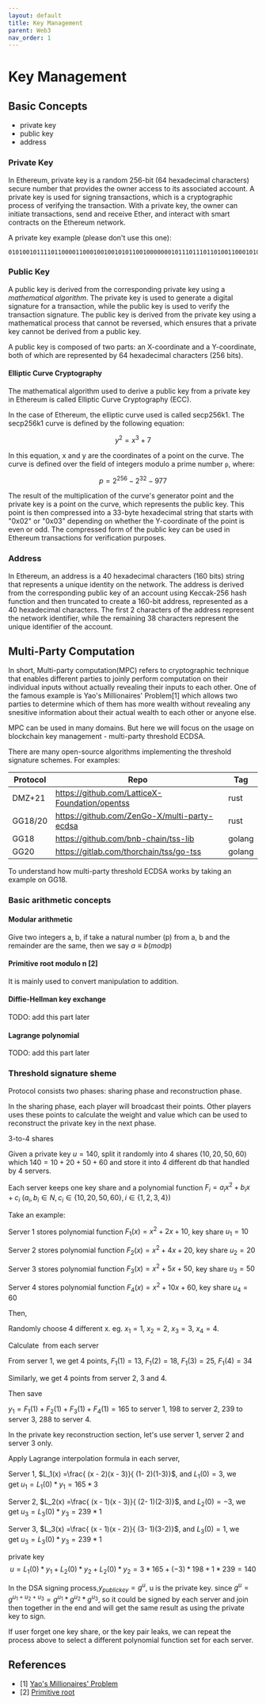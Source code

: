 ```yaml
---
layout: default
title: Key Management
parent: Web3
nav_order: 1
---
```


<script type="text/javascript"
  src="https://cdnjs.cloudflare.com/ajax/libs/mathjax/2.7.0/MathJax.js?config=TeX-AMS_CHTML">
</script>
<script type="text/x-mathjax-config">
  MathJax.Hub.Config({
    tex2jax: {
      inlineMath: [['$','$'], ['\\(','\\)']],
      processEscapes: true},
      jax: ["input/TeX","input/MathML","input/AsciiMath","output/CommonHTML"],
      extensions: ["tex2jax.js","mml2jax.js","asciimath2jax.js","MathMenu.js","MathZoom.js","AssistiveMML.js", "[Contrib]/a11y/accessibility-menu.js"],
      TeX: {
      extensions: ["AMSmath.js","AMSsymbols.js","noErrors.js","noUndefined.js"],
      equationNumbers: {
      autoNumber: "AMS"
      }
    }
  });
</script>

# Key Management

## Basic Concepts

* private key
* public key
* address
  

### Private Key

In Ethereum, private key is a random 256-bit (64 hexadecimal characters) secure number that provides the owner access to its associated account. A private key is used for signing transactions, which is a cryptographic process of verifying the transaction. With a private key, the owner can initiate transactions, send and receive Ether, and interact with smart contracts on the Ethereum network.

A private key example (please don't use this one):

```
0101001011110110000110001001001010110010000000101110111011010011000101011001010000001101011011001000000010000001100101101011001101010101011001111000011010111010110100011010111111010110111001001000100010010010101111111100001101110101101100100100011011110000 
```

### Public Key

A public key is derived from the corresponding private key using a *mathematical algorithm*. The private key is used to generate a digital signature for a transaction, while the public key is used to verify the transaction signature. The public key is derived from the private key using a mathematical process that cannot be reversed, which ensures that a private key cannot be derived from a public key.

A public key is composed of two parts: an X-coordinate and a Y-coordinate, both of which are represented by 64 hexadecimal characters (256 bits). 

#### Elliptic Curve Cryptography 
The mathematical algorithm used to derive a public key from a private key in Ethereum is called Elliptic Curve Cryptography (ECC).

In the case of Ethereum, the elliptic curve used is called secp256k1. The secp256k1 curve is defined by the following equation:

$$
y^2 = x^3 + 7
$$

In this equation, x and y are the coordinates of a point on the curve. The curve is defined over the field of integers modulo a prime number `p`, where:

$$
p = 2^{256} - 2^{32} - 977
$$

The result of the multiplication of the curve's generator point and the private key is a point on the curve, which represents the public key. This point is then compressed into a 33-byte hexadecimal string that starts with "0x02" or "0x03" depending on whether the Y-coordinate of the point is even or odd. The compressed form of the public key can be used in Ethereum transactions for verification purposes.

### Address

In Ethereum, an address is a 40 hexadecimal characters (160 bits) string that represents a unique identity on the network. The address is derived from the corresponding public key of an account using Keccak-256 hash function and then truncated to create a 160-bit address, represented as a 40 hexadecimal characters. The first 2 characters of the address represent the network identifier, while the remaining 38 characters represent the unique identifier of the account.


## Multi-Party Computation

In short, Multi-party computation(MPC) refers to cryptographic technique that enables different parties to joinly perform computation on their individual inputs without actually revealing their inputs to each other. One of the famous example is Yao's Millionaires' Problem[1] which allows two parties to determine which of them has more wealth without revealing any snesitive information about their actual wealth to each other or anyone else.

MPC can be used in many domains. But here we will focus on the usage on blockchain key management - multi-party threshold ECDSA.

There are many open-source algorithms implementing the threshold signature schemes. For examples:

| Protocol | Repo                                           | Tag    |
| -------- | ---------------------------------------------- | ------ |
| DMZ+21   | https://github.com/LatticeX-Foundation/opentss | rust   |
| GG18/20  | https://github.com/ZenGo-X/multi-party-ecdsa   | rust   |
| GG18     | https://github.com/bnb-chain/tss-lib           | golang |
| GG20     | https://gitlab.com/thorchain/tss/go-tss        | golang |


To understand how multi-party threshold ECDSA works by taking an example on GG18.

### Basic arithmetic concepts

#### Modular arithmetic

Give two integers a, b, if take a natural number (p) from a, b and the remainder are the same, then we say $a \equiv b (mod p)$

#### Primitive root modulo n [2]

It is mainly used to convert manipulation to addition.

#### Diffie-Hellman key exchange

TODO: add this part later


#### Lagrange polynomial

TODO: add this part later

### Threshold signature sheme

Protocol consists two phases: sharing phase and reconstruction phase.

In the sharing phase, each player will broadcast their points. Other players uses these points to calculate the weight and value which can be used to reconstruct the private key in the next phase.

3-to-4 shares

Given a private key $u=140$, split it randomly into 4 shares $(10, 20, 50, 60)$ which $140 = 10 + 20 + 50 + 60$ and store it into 4 different db that handled by 4 servers.


Each server keeps one key share and a polynomial function $F_i = a_ix^2+b_ix+c_i \  ( a_i, b_i \in N, c_i \in \{10, 20, 50, 60\}, i \in \{1, 2, 3, 4 \})$


Take an example:

Server 1 stores polynomial function $F_1(x)= x^2+2x+10$, key share $u_1 = 10$

Server 2 stores polynomial function $F_2(x)= x^2+4x+20$, key share $u_2 = 20$

Server 3 stores polynomial function $F_3(x)= x^2+5x+50$, key share $u_3 = 50$

Server 4 stores polynomial function $F_4(x)= x^2+10x+60$, key share $u_4 = 60$




Then,

Randomly choose 4 different x. eg. $x_1=1$, $x_2 = 2$, $x_3 = 3$, $x_4 = 4$.

Calculate  from each server

From server 1, we get 4 points, $F_1(1) = 13$, $F_1(2) = 18$, $F_1(3) = 25$, $F_1(4) = 34$

Similarly, we get 4 points from server 2, 3 and 4.


Then save

 $y_1 = F_1(1)+F_2(1)+F_3(1)+F_4(1) = 165$ to server 1, $198$ to server 2, $239$ to server 3, $288$ to server 4.




In the private key reconstruction section, let's use server 1, server 2 and server 3 only.

Apply Lagrange interpolation formula in each server,

Server 1, $L_1(x) =\frac{ (x - 2)(x - 3)}{ (1- 2)(1-3)}$, and $L_1(0) = 3$, we get $u_1 = L_1(0) * y_1 = 165 * 3$

Server 2, $L_2(x) =\frac{ (x - 1)(x - 3)}{ (2- 1)(2-3)}$, and $L_2(0) = -3$, we get $u_3 = L_3(0) * y_3 = 239 * 1$

Server 3, $L_3(x) =\frac{ (x - 1)(x - 2)}{ (3- 1)(3-2)}$, and $L_3(0) = 1$, we get $u_3 = L_3(0) * y_3 = 239 * 1$

private key 
$$
u=L_1(0) * y_1 + L_2(0) * y_2+ L_2(0) * y_2 = 3*165+(-3)*198+1*239=140
$$


In the DSA signing process,$y_{public key} = g^u$, u is the private key. since $g^u = g^{u_1+u_2+u_3} = g^{u_1} * g^{u_2} * g^{u_3}$, so it could be signed by each server and join then together in the end and will get the same result as using the private key to sign.

If user forget one key share, or the key pair leaks, we can repeat the process above to select a different polynomial function set for each server.


## References

* [1] [Yao's Millionaires' Problem](https://en.wikipedia.org/wiki/Yao%27s_Millionaires%27_problem)
* [2] [Primitive root](https://brilliant.org/wiki/primitive-roots/)